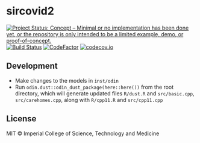 # sircovid2

<!-- badges: start -->
[![Project Status: Concept – Minimal or no implementation has been done yet, or the repository is only intended to be a limited example, demo, or proof-of-concept.](https://www.repostatus.org/badges/latest/concept.svg)](https://www.repostatus.org/#concept)
[![Build Status](https://travis-ci.com/mrc-ide/sircovid2.svg?branch=master)](https://travis-ci.com/mrc-ide/sircovid2)
[![CodeFactor](https://www.codefactor.io/repository/github/mrc-ide/sircovid2/badge)](https://www.codefactor.io/repository/github/mrc-ide/sircovid2)
[![codecov.io](https://codecov.io/github/mrc-ide/sircovid2/coverage.svg?branch=master)](https://codecov.io/github/mrc-ide/sircovid2?branch=master)
<!-- badges: end -->

## Development

* Make changes to the models in `inst/odin`
* Run `odin.dust::odin_dust_package(here::here())` from the root directory, which will generate updated files `R/dust.R` and `src/basic.cpp`, `src/carehomes.cpp`, along with `R/cpp11.R` and `src/cpp11.cpp`

## License

MIT © Imperial College of Science, Technology and Medicine
